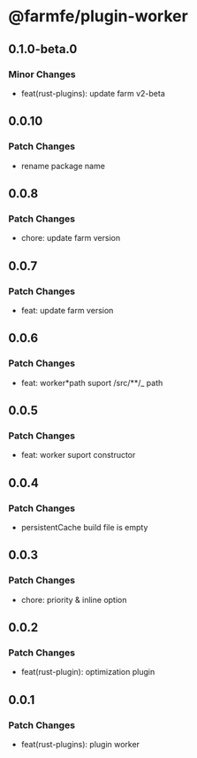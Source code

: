 # @farmfe/plugin-worker

## 0.1.0-beta.0

### Minor Changes

- feat(rust-plugins): update farm v2-beta

## 0.0.10

### Patch Changes

- rename package name

## 0.0.8

### Patch Changes

- chore: update farm version

## 0.0.7

### Patch Changes

- feat: update farm version

## 0.0.6

### Patch Changes

- feat: worker\*path suport /src/\*\*/\_ path

## 0.0.5

### Patch Changes

- feat: worker suport constructor

## 0.0.4

### Patch Changes

- persistentCache build file is empty

## 0.0.3

### Patch Changes

- chore: priority & inline option

## 0.0.2

### Patch Changes

- feat(rust-plugin): optimization plugin

## 0.0.1

### Patch Changes

- feat(rust-plugins): plugin worker
